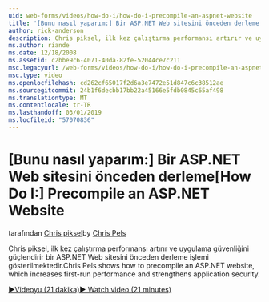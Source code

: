 ```yaml
---
uid: web-forms/videos/how-do-i/how-do-i-precompile-an-aspnet-website
title: '[Bunu nasıl yaparım:] Bir ASP.NET Web sitesini önceden derleme | Microsoft Docs'
author: rick-anderson
description: Chris piksel, ilk kez çalıştırma performansı artırır ve uygulama güvenliğini güçlendirir bir ASP.NET Web sitesini önceden derleme işlemi gösterilmektedir.
ms.author: riande
ms.date: 12/18/2008
ms.assetid: c2bbe9c6-4071-40da-82fe-52044ce7c211
msc.legacyurl: /web-forms/videos/how-do-i/how-do-i-precompile-an-aspnet-website
msc.type: video
ms.openlocfilehash: cd262cf65017f2d6a3e7472e51d847c6c38512ae
ms.sourcegitcommit: 24b1f6decbb17bb22a45166e5fdb0845c65af498
ms.translationtype: MT
ms.contentlocale: tr-TR
ms.lasthandoff: 03/01/2019
ms.locfileid: "57070836"
---
```

<a name="how-do-i-precompile-an-aspnet-website"></a><span data-ttu-id="6050c-103">[Bunu nasıl yaparım:] Bir ASP.NET Web sitesini önceden derleme</span><span class="sxs-lookup"><span data-stu-id="6050c-103">[How Do I:] Precompile an ASP.NET Website</span></span>
====================
<span data-ttu-id="6050c-104">tarafından [Chris piksel](https://twitter.com/chrispels)</span><span class="sxs-lookup"><span data-stu-id="6050c-104">by [Chris Pels](https://twitter.com/chrispels)</span></span>

<span data-ttu-id="6050c-105">Chris piksel, ilk kez çalıştırma performansı artırır ve uygulama güvenliğini güçlendirir bir ASP.NET Web sitesini önceden derleme işlemi gösterilmektedir.</span><span class="sxs-lookup"><span data-stu-id="6050c-105">Chris Pels shows how to precompile an ASP.NET website, which increases first-run performance and strengthens application security.</span></span>

[<span data-ttu-id="6050c-106">&#9654;Videoyu (21 dakika)</span><span class="sxs-lookup"><span data-stu-id="6050c-106">&#9654; Watch video (21 minutes)</span></span>](https://channel9.msdn.com/Blogs/ASP-NET-Site-Videos/how-do-i-precompile-an-aspnet-website)
